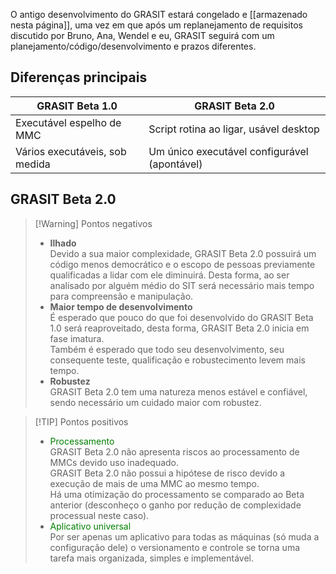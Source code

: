 O antigo desenvolvimento do GRASIT estará congelado e [[armazenado nesta página]], uma vez em que após um replanejamento de requisitos discutido por Bruno, Ana, Wendel e eu, GRASIT seguirá com um planejamento/código/desenvolvimento e prazos diferentes.

## Diferenças principais

| GRASIT Beta 1.0                | GRASIT Beta 2.0                              |
| ------------------------------ | -------------------------------------------- |
| Executável espelho de MMC      | Script rotina ao ligar, usável desktop       |
| Vários executáveis, sob medida | Um único executável configurável (apontável) |

## GRASIT Beta 2.0

> [!Warning] Pontos negativos
> - <strong>Ilhado</strong><br>Devido a sua maior complexidade, GRASIT Beta 2.0 possuirá um código menos democrático e o escopo de pessoas previamente qualificadas a lidar com ele diminuirá. Desta forma, ao ser analisado por alguém médio do SIT será necessário mais tempo para compreensão e manipulação.
> - <strong>Maior tempo de desenvolvimento</strong><br>É esperado que pouco do que foi desenvolvido do GRASIT Beta 1.0 será reaproveitado, desta forma, GRASIT Beta 2.0 inicia em fase imatura.<br>Também é esperado que todo seu desenvolvimento, seu consequente teste, qualificação e robustecimento levem mais tempo.
> - <strong>Robustez</strong><br>GRASIT Beta 2.0 tem uma natureza menos estável e confiável, sendo necessário um cuidado maior com robustez.


> [!TIP] Pontos positivos
> - <span style="color: green;">Processamento</span><br>GRASIT Beta 2.0 não apresenta riscos ao processamento de MMCs devido uso inadequado.<br>GRASIT Beta 2.0 não possui a hipótese de risco devido a execução de mais de uma MMC ao mesmo tempo.<br>Há uma otimização do processamento se comparado ao Beta anterior (desconheço o ganho por redução de complexidade processual neste caso).
> - <span style="color: green;">Aplicativo universal</span><br>Por ser apenas um aplicativo para todas as máquinas (só muda a configuração dele) o versionamento e controle se torna uma tarefa mais organizada, simples e implementável.

